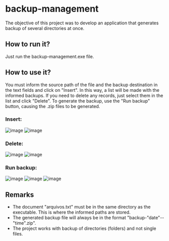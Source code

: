 # backup-management
The objective of this project was to develop an application that generates backup of several directories at once.

## How to run it?
Just run the backup-management.exe file. 

## How to use it?
You must inform the source path of the file and the backup destination in the text fields and click on "Insert". In this way, a list will be made with the informed backups. If you need to delete any records, just select them in the list and click "Delete". To generate the backup, use the "Run backup" button, causing the .zip files to be generated.

### Insert:
![image](https://user-images.githubusercontent.com/80294295/162634915-42bb982f-5648-43ec-a452-48c37540729f.png)
![image](https://user-images.githubusercontent.com/80294295/162634935-cf22df49-7eea-45b0-a2a8-04e62eeb064d.png)

### Delete:
![image](https://user-images.githubusercontent.com/80294295/162634960-d69abf94-fb2a-4de8-90c0-d6e1f2deba69.png)
![image](https://user-images.githubusercontent.com/80294295/162634976-bde7197f-4fd1-43e5-b8f5-d4874306b98d.png)

### Run backup:
![image](https://user-images.githubusercontent.com/80294295/162635009-a298c225-fcb4-439a-9411-32c3e61e7fc4.png)
![image](https://user-images.githubusercontent.com/80294295/162635025-eaa8881a-3f77-4bc6-819d-af07c376b717.png)
![image](https://user-images.githubusercontent.com/80294295/162635047-54b2dcc6-6122-4129-82e5-5eab9d202d7c.png)

## Remarks
- The document "arquivos.txt" must be in the same directory as the executable. This is where the informed paths are stored.
- The generated backup file will always be in the format "backup-"date"--"time".zip". 
- The project works with backup of directories (folders) and not single files.
